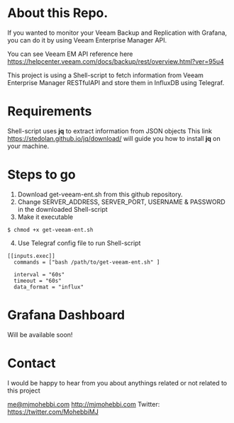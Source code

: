 # About this Repo.
If you wanted to monitor your Veeam Backup and Replication with Grafana, you can do it by using Veeam Enterprise Manager API. 

You can see Veeam EM API reference here https://helpcenter.veeam.com/docs/backup/rest/overview.html?ver=95u4

This project is using a Shell-script to fetch information from Veeam Enterprise Manager RESTfulAPI and store them in InfluxDB using Telegraf. 


# Requirements
Shell-script uses **jq** to extract information from JSON objects
This link https://stedolan.github.io/jq/download/ will guide you how to install **jq** on your machine.

# Steps to go
1. Download get-veeam-ent.sh from this github repository.
2. Change SERVER_ADDRESS, SERVER_PORT, USERNAME & PASSWORD in the downloaded Shell-script
3. Make it executable
```
$ chmod +x get-veeam-ent.sh
```
4. Use Telegraf config file to run Shell-script 
```
[[inputs.exec]]
  commands = ["bash /path/to/get-veeam-ent.sh" ]
  
  interval = "60s"
  timeout = "60s"
  data_format = "influx"
```

# Grafana Dashboard
Will be available soon! 

# Contact
I would be happy to hear from you about anythings related or not related to this project

me@mjmohebbi.com
http://mjmohebbi.com
Twitter: https://twitter.com/MohebbiMJ
